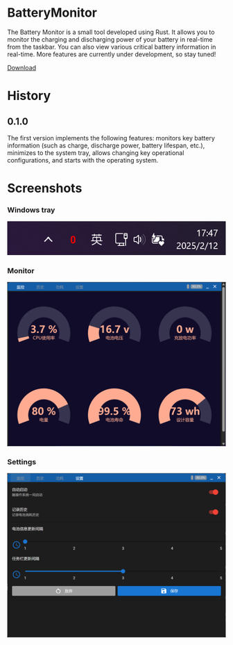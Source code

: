 # BatteryMonitor

The Battery Monitor is a small tool developed using Rust. It allows you to monitor the charging and discharging power of your battery in real-time from the taskbar. You can also view various critical battery information in real-time. More features are currently under development, so stay tuned!

[Download](https://github.com/topabomb/BatteryMonitor/releases/)

# History

## 0.1.0

The first version implements the following features: monitors key battery information (such as charge, discharge power, battery lifespan, etc.), minimizes to the system tray, allows changing key operational configurations, and starts with the operating system.

# Screenshots

### Windows tray

![screenshot](/screenshot/tray.png "Windows tray")

### Monitor

![screenshot](/screenshot/monitor.png "Monitor")

### Settings

![screenshot](/screenshot/setting.png "Settings")

